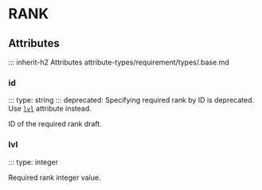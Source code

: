 # RANK

## Attributes
::: inherit-h2 Attributes attribute-types/requirement/types/.base.md

### id
::: type: string
::: deprecated: Specifying required rank by ID is deprecated. Use [`lvl`](#lvl) attribute instead.

ID of the required rank draft.

### lvl
::: type: integer

Required rank integer value.
